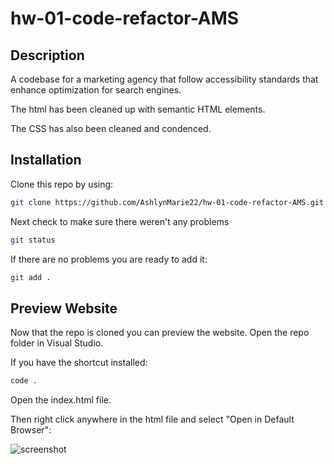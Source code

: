 # hw-01-code-refactor-AMS
## Description 


A codebase for a marketing agency that follow accessibility standards that enhance optimization for search engines. 

The html has been cleaned up with semantic HTML elements. 

The CSS has also been cleaned and condenced. 

## Installation

Clone this repo by using:
```bash 
git clone https://github.com/AshlynMarie22/hw-01-code-refactor-AMS.git
```
Next check to make sure there weren't any problems
```bash
git status
```
If there are no problems you are ready to add it:
```bash
git add .
```
## Preview Website

Now that  the repo is cloned you can preview the website. Open the repo folder in Visual Studio. 

If you have the shortcut installed:
```bash
code .
```
Open the index.html file.

Then right click anywhere in the html file and select "Open in Default Browser":

![screenshot](https://ashlynimages.s3.us-east-2.amazonaws.com/Screen+Shot+2020-08-27+at+3.27.50+PM.png)

